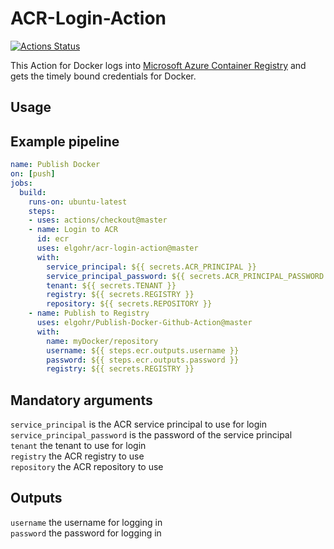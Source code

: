 # ACR-Login-Action

[![Actions Status](https://github.com/elgohr/acr-login-action/workflows/Test/badge.svg)](https://github.com/elgohr/acr-login-action/actions)

This Action for Docker logs into [Microsoft Azure Container Registry](https://azure.microsoft.com/en-us/services/container-registry/) and gets the timely bound credentials for Docker.

## Usage

## Example pipeline

```yaml
name: Publish Docker
on: [push]
jobs:
  build:
    runs-on: ubuntu-latest
    steps:
    - uses: actions/checkout@master
    - name: Login to ACR
      id: ecr
      uses: elgohr/acr-login-action@master
      with:
        service_principal: ${{ secrets.ACR_PRINCIPAL }}
        service_principal_password: ${{ secrets.ACR_PRINCIPAL_PASSWORD }}
        tenant: ${{ secrets.TENANT }}
        registry: ${{ secrets.REGISTRY }}
        repository: ${{ secrets.REPOSITORY }}
    - name: Publish to Registry
      uses: elgohr/Publish-Docker-Github-Action@master
      with:
        name: myDocker/repository
        username: ${{ steps.ecr.outputs.username }}
        password: ${{ steps.ecr.outputs.password }}
        registry: ${{ secrets.REGISTRY }}
```

## Mandatory arguments

`service_principal` is the ACR service principal to use for login  
`service_principal_password` is the password of the service principal  
`tenant` the tenant to use for login  
`registry` the ACR registry to use  
`repository` the ACR repository to use  

## Outputs
`username` the username for logging in  
`password` the password for logging in  
